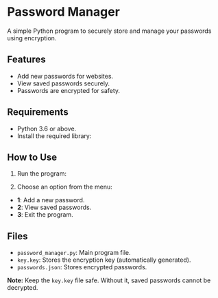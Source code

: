 # Password Manager

A simple Python program to securely store and manage your passwords using encryption.

## Features
- Add new passwords for websites.
- View saved passwords securely.
- Passwords are encrypted for safety.

## Requirements
- Python 3.6 or above.
- Install the required library:

## How to Use
1. Run the program:

2. Choose an option from the menu:
- **1**: Add a new password.
- **2**: View saved passwords.
- **3**: Exit the program.

## Files
- `password_manager.py`: Main program file.
- `key.key`: Stores the encryption key (automatically generated).
- `passwords.json`: Stores encrypted passwords.

**Note:** Keep the `key.key` file safe. Without it, saved passwords cannot be decrypted.

